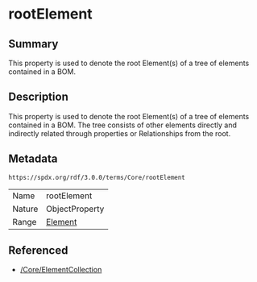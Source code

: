 <!-- Automatically generated by spec-parser v2.3.0 on 2024-07-09T12:43:38.633388+00:00 -->
<!-- SPDX-License-Identifier: Community-Spec-1.0 -->

# rootElement

## Summary

This property is used to denote the root Element(s) of a tree of elements contained in a BOM.


## Description

This property is used to denote the root Element(s) of a tree of elements contained in a BOM.
The tree consists of other elements directly and indirectly related through properties or Relationships from the root.


## Metadata

`https://spdx.org/rdf/3.0.0/terms/Core/rootElement`


| | |
|---|---|
| Name | rootElement |
| Nature | ObjectProperty |
| Range | [Element](../Classes/Element.md) |




## Referenced

- [/Core/ElementCollection](../../Core/Classes/ElementCollection.md)

